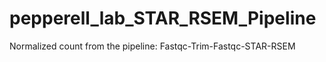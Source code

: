 # pepperell_lab_STAR_RSEM_Pipeline
Normalized count from the pipeline: Fastqc-Trim-Fastqc-STAR-RSEM
